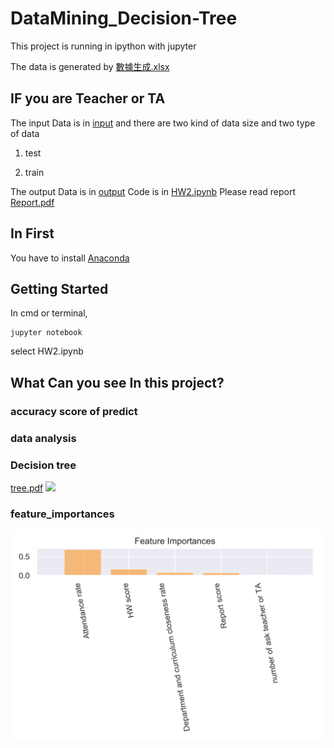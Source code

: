 # DataMining_Decision-Tree

This project is running in ipython with jupyter

The data is generated by [數據生成.xlsx](https://github.com/ooxx5626/DataMining_Decision-Tree/blob/master/數據生成.xlsx)

## IF you are Teacher or TA
The input Data is in [input](https://github.com/ooxx5626/DataMining_Decision-Tree/tree/master/input) and there are two kind of data size and two type of data 

1. test

2. train

The output Data is in [output](https://github.com/ooxx5626/DataMining_Decision-Tree/tree/master/output)
Code is in [HW2.ipynb](https://github.com/ooxx5626/DataMining_Decision-Tree/blob/master/HW2.ipynb)
Please read report [Report.pdf](https://github.com/ooxx5626/DataMining_Decision-Tree/blob/master/Report.pdf)

## In First
You have to install [Anaconda](https://www.anaconda.com)

## Getting Started
In cmd or terminal, 
```
jupyter notebook
```

select HW2.ipynb 

## What Can you see In this project?

### accuracy score of predict 
### data analysis

### Decision tree
[tree.pdf](https://github.com/ooxx5626/DataMining_Decision-Tree/blob/master/output/tree.pdf)
![](https://i.imgur.com/P5Y44dz.png)

### feature_importances

![feature_importances.png](https://github.com/ooxx5626/DataMining_Decision-Tree/blob/master/output/fig-forest-feature-importances.png)
